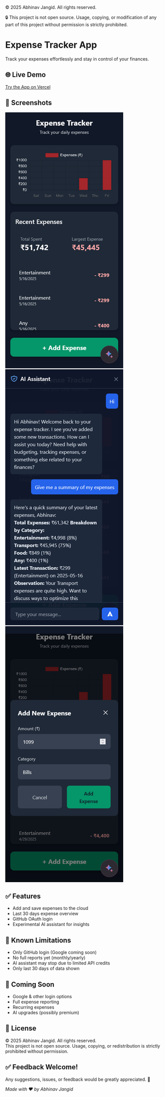 © 2025 Abhinav Jangid. All rights reserved.

🔒 This project is not open source. Usage, copying, or modification of any part of this project without permission is strictly prohibited.

# Expense Tracker App

Track your expenses effortlessly and stay in control of your finances.

## 🌐 Live Demo

[Try the App on Vercel](https://expense-tracker-app-gamma-nine.vercel.app)

## 📸 Screenshots

![Dashboard Screenshot](./screenshots/Dashboard.png)
![AI Chat Screenshot](./screenshots/AI.png)
![Add Expense Screenshot](./screenshots/Add.png)

## ✅ Features

- Add and save expenses to the cloud
- Last 30 days expense overview
- GitHub OAuth login
- Experimental AI assistant for insights

## 🚧 Known Limitations

- Only GitHub login (Google coming soon)
- No full reports yet (monthly/yearly)
- AI assistant may stop due to limited API credits
- Only last 30 days of data shown

## 🔮 Coming Soon

- Google & other login options
- Full expense reporting
- Recurring expenses
- AI upgrades (possibly premium)

## 📜 License

© 2025 Abhinav Jangid. All rights reserved.  
This project is not open source. Usage, copying, or redistribution is strictly prohibited without permission.

## ✅ Feedback Welcome!

Any suggestions, issues, or feedback would be greatly appreciated. 🙌

_Made with ❤️ by Abhinav Jangid_
